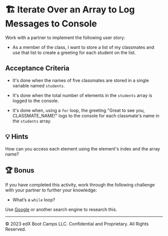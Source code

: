 # 🏗️ Iterate Over an Array to Log Messages to Console

Work with a partner to implement the following user story:

* As a member of the class, I want to store a list of my classmates and use that list to create a greeting for each student on the list. 

## Acceptance Criteria

* It's done when the names of five classmates are stored in a single variable named `students`.

* It's done when the total number of elements in the `students` array is logged to the console. 

* It's done when, using a `for` loop, the greeting "Great to see you, CLASSMATE_NAME!" logs to the console for each classmate's name in the `students` array. 

## 💡 Hints

How can you access each element using the element's index and the array name? 

## 🏆 Bonus

If you have completed this activity, work through the following challenge with your partner to further your knowledge:

* What’s a `while` loop?

Use [Google](https://www.google.com) or another search engine to research this.

---

© 2023 edX Boot Camps LLC. Confidential and Proprietary. All Rights Reserved.
